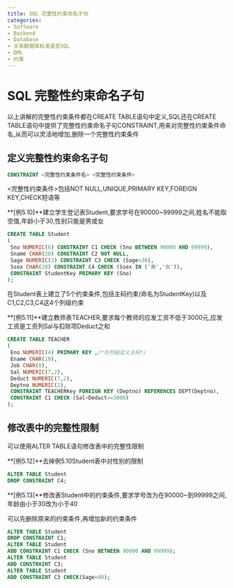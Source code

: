 ```yaml
---
title: SQL 完整性约束命名子句
categories:
- Software
- Backend
- Database
- 关系数据库标准语言SQL
- DML
- 约束
---
```

# SQL 完整性约束命名子句

以上讲解的完整性约束条件都在CREATE TABLE语句中定义,SQL还在CREATE TABLE语句中提供了完整性约束命名子句CONSTRAINT,用来对完整性约束条件命名,从而可以灵活地增加,删除一个完整性约束条件

## 定义完整性约束命名子句

```sql
CONSTRAINT <完整性约束条件名> <完整性约束条件>
```

<完整性约束条件>包括NOT NULL,UNIQUE,PRIMARY KEY,FOREIGN KEY,CHECK短语等

**[例5.10]**建立学生登记表Student,要求学号在90000\~99999之间,姓名不能取空值,年龄小于30,性别只能是男或女

```sql
CREATE TABLE Student
(
 Sno NUMERIC(6) CONSTRAINT C1 CHECK (Sno BETWEEN 90000 AND 99999),
 Sname CHAR(20) CONSTRAINT C2 NOT NULL,
 Sage NUMERIC(3) CONSTRAINT C3 CHECK (Sage<30),
 Ssex CHAR(20) CONSTRAINT C4 CHECK (Ssex IN ('男','女')),
 CONSTRAINT StudentKey PRIMARY KEY (Sno)
);
```

在Student表上建立了5个约束条件,包括主码约束(命名为StudentKey)以及C1,C2,C3,C4这4个列级约束

**[例5.11]**建立教师表TEACHER,要求每个教师的应发工资不低于3000元,应发工资是工资列Sal与扣除项Deduct之和

```sql
CREATE TABLE TEACHER
(
 Eno NUMERIC(4) PRIMARY KEY ,/*在列级定义主码*/
 Ename CHAR(10),
 Job CHAR(8),
 Sal NUMERIC(7,2),
 Deduct NUMERIC(7,2),
 Deptno NUMERIC(2),
 CONSTRAINT TEACHERKey FOREIGN KEY (Deptno) REFERENCES DEPT(Deptno),
 CONSTRAINT C1 CHECK (Sal+Deduct>=3000)
);
```

## 修改表中的完整性限制

可以使用ALTER TABLE语句修改表中的完整性限制

**[例5.12]**去掉例5.10Student表中对性别的限制

```sql
ALTER TABLE Student
DROP CONSTRAINT C4;
```

**[例5.13]**修改表Student中的约束条件,要求学号改为在90000~到99999之间,年龄由小于30改为小于40

可以先删除原来的约束条件,再增加新的约束条件

```sql
ALTER TABLE Student
DROP CONSTRAINT C1;
ALTER TABLE Student
ADD CONSTRAINT C1 CHECK (Sno BETWEEN 90000 AND 99999);
ALTER TABLE Student
ADD CONSTRAINT C3;
ALTER TABLE Student
ADD CONSTRAINT C3 CHECK(Sage<40);
```
